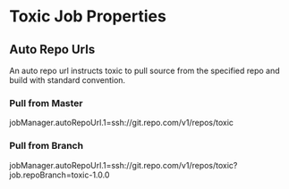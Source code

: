 # Toxic Job Properties

## Auto Repo Urls
An auto repo url instructs toxic to pull source from the specified repo and build with standard convention.

### Pull from Master
jobManager.autoRepoUrl.1=ssh://git.repo.com/v1/repos/toxic

### Pull from Branch
jobManager.autoRepoUrl.1=ssh://git.repo.com/v1/repos/toxic?job.repoBranch=toxic-1.0.0